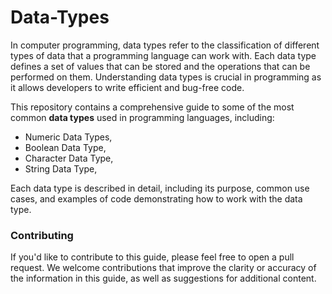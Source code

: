 # Data-Types
In computer programming, data types refer to the classification of different types of data that a programming language can work with. Each data type defines a set of values that can be stored and the operations that can be performed on them. Understanding data types is crucial in programming as it allows developers to write efficient and bug-free code.

This repository contains a comprehensive guide to some of the most common **data types** used in programming languages, including:

- Numeric Data Types,
- Boolean Data Type, 
- Character Data Type,
- String Data Type, 

Each data type is described in detail, including its purpose, common use cases, and examples of code demonstrating how to work with the data type.

### Contributing
If you'd like to contribute to this guide, please feel free to open a pull request. We welcome contributions that improve the clarity or accuracy of the information in this guide, as well as suggestions for additional content.

